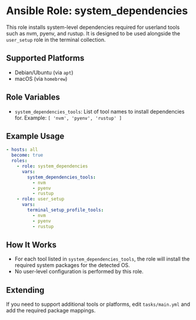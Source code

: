 # Ansible Role: system_dependencies

This role installs system-level dependencies required for userland tools such as nvm, pyenv, and rustup. It is designed to be used alongside the `user_setup` role in the terminal collection.

## Supported Platforms
- Debian/Ubuntu (via `apt`)
- macOS (via `homebrew`)

## Role Variables
- `system_dependencies_tools`: List of tool names to install dependencies for. Example: `[ 'nvm', 'pyenv', 'rustup' ]`

## Example Usage
```yaml
- hosts: all
  become: true
  roles:
    - role: system_dependencies
      vars:
        system_dependencies_tools:
          - nvm
          - pyenv
          - rustup
    - role: user_setup
      vars:
        terminal_setup_profile_tools:
          - nvm
          - pyenv
          - rustup
```

## How It Works
- For each tool listed in `system_dependencies_tools`, the role will install the required system packages for the detected OS.
- No user-level configuration is performed by this role.

## Extending
If you need to support additional tools or platforms, edit `tasks/main.yml` and add the required package mappings.

